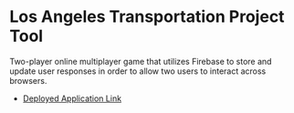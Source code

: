 # Los Angeles Transportation Project Tool

Two-player online multiplayer game that utilizes Firebase to store and update user responses in order to allow two users to interact across browsers.

* [Deployed Application Link](https://calm-springs-38589.herokuapp.com/)
